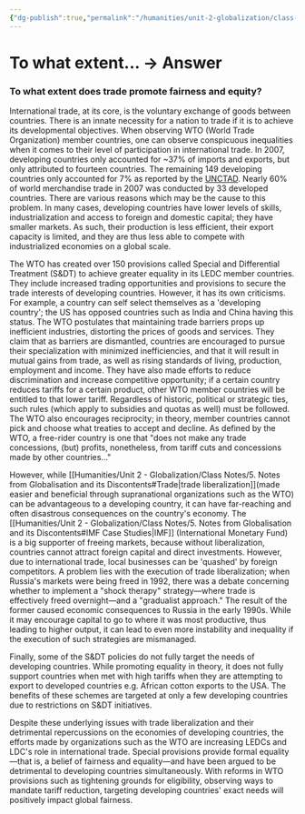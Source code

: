 ```yaml
---
{"dg-publish":true,"permalink":"/humanities/unit-2-globalization/class-notes/10-does-trade-promote-fairness-and-equality/","dgHomeLink":true,"dgPassFrontmatter":false}
---
```


# To what extent... → Answer
### To what extent does trade promote fairness and equity?

International trade, at its core, is the voluntary exchange of goods between countries. There is an innate necessity for a nation to trade if it is to achieve its developmental objectives. When observing WTO (World Trade Organization) member countries, one can observe conspicuous inequalities when it comes to their level of participation in international trade.
In 2007, developing countries only accounted for ~37% of imports and exports, but only attributed to fourteen countries. The remaining 149 developing countries only accounted for 7% as reported by the [UNCTAD](https://unctad.org/system/files/official-document/tdr2007_en.pdf). Nearly 60% of world merchandise trade in 2007 was conducted by 33 developed countries. There are various reasons which may be the cause to this problem. In many cases, developing countries have lower levels of skills, industrialization and access to foreign and domestic capital; they have smaller markets. As such, their production is less efficient, their export capacity is limited, and they are thus less able to compete with industrialized economies on a global scale.

The WTO has created over 150 provisions called Special and Differential Treatment (S&DT) to achieve greater equality in its LEDC member countries. They include increased trading opportunities and provisions to secure the trade interests of developing countries. However, it has its own criticisms. For example, a country can self select themselves as a 'developing country'; the US has opposed countries such as India and China having this status.
The WTO postulates that maintaining trade barriers props up inefficient industries, distorting the prices of goods and services. They claim that as barriers are dismantled, countries are encouraged to pursue their specialization with minimized inefficiencies, and that it will result in mutual gains from trade, as well as rising standards of living, production, employment and income. They have also made efforts to reduce discrimination and increase competitive opportunity; if a certain country reduces tariffs for a certain product, other WTO member countries will be entitled to that lower tariff. Regardless of historic, political or strategic ties, such rules (which apply to subsidies and quotas as well) must be followed. 
The WTO also encourages reciprocity; in theory, member countries cannot pick and choose what treaties to accept and decline. As defined by the WTO, a free-rider country is one that "does not make any trade concessions, (but) profits, nonetheless, from tariff cuts and concessions made by other countries..."

However, while [[Humanities/Unit 2 - Globalization/Class Notes/5. Notes from Globalisation and its Discontents#Trade|trade liberalization]](made easier and beneficial through supranational organizations such as the WTO) can be advantageous to a developing country, it can have far-reaching and often disastrous consequences on the country's economy. The [[Humanities/Unit 2 - Globalization/Class Notes/5. Notes from Globalisation and its Discontents#IMF Case Studies|IMF]] (International Monetary Fund) is a big supporter of freeing markets, because without liberalization, countries cannot attract foreign capital and direct investments. However, due to international trade, local businesses can be 'quashed' by foreign competitors. A problem lies with the execution of trade liberalization; when Russia's markets were being freed in 1992, there was a debate concerning whether to implement a "shock therapy" strategy—where trade is effectively freed overnight—and a "gradualist approach." The result of the former caused economic consequences to Russia in the early 1990s. While it may encourage capital to go to where it was most productive, thus leading to higher output, it can lead to even more instability and inequality if the execution of such strategies are mismanaged.

Finally, some of the S&DT policies do not fully target the needs of developing countries. While promoting equality in theory, it does not fully support countries when met with high tariffs when they are attempting to export to developed countries e.g. African cotton exports to the USA. The benefits of these schemes are targeted at only a few developing countries due to restrictions on S&DT initiatives.

Despite these underlying issues with trade liberalization and their detrimental repercussions on the economies of developing countries, the efforts made by organizations such as the WTO are increasing LEDCs and LDC's role in international trade. Special provisions provide formal equality—that is, a belief of fairness and equality—and have been argued to be detrimental to developing countries simultaneously. With reforms in WTO provisions such as tightening grounds for eligibility, observing ways to mandate tariff reduction, targeting developing countries' exact needs will positively impact global fairness. 
